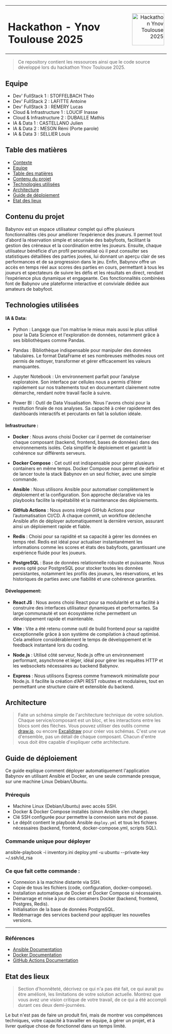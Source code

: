 <table width="100%" border="0" cellspacing="0" cellpadding="0">
<tr>
<td align="left"><h1>Hackathon - Ynov Toulouse 2025</h1></td>
<td align="right"><img src="ressources/logo.png" alt="Hackathon Ynov Toulouse 2025" width="100"/></td>
</tr>
</table>

> Ce repository contient les ressources ainsi que le code source développé lors du hackathon Ynov Toulouse 2025.



## Equipe

- Dev' FullStack 1 : STOFFELBACH Théo 
- Dev' FullStack 2 : LAFITTE Antoine
- Dev' FullStack 3 : REMERY Lucas
- Cloud & Infrastructure 1 : LOUCIF Inasse
- Cloud & Infrastructure 2 : DUBAILLE Mathis
- IA & Data 1 : CASTELLANO Julien
- IA & Data 2 : MESON Rémi (Porte parole)
- IA & Data 3 : SELLIER Louis


## Table des matières

- [Contexte](#contexte)
- [Equipe](#equipe)
- [Table des matières](#table-des-matières)
- [Contenu du projet](#contenu-du-projet)
- [Technologies utilisées](#technologies-utilisées)
- [Architecture](#architecture)
- [Guide de déploiement](#guide-de-déploiement)
- [Etat des lieux](#etat-des-lieux)

## Contenu du projet

Babynov est un espace utilisateur complet qui offre plusieurs fonctionnalités clés pour améliorer l’expérience des joueurs.
Il permet tout d’abord la réservation simple et sécurisée des babyfoots, facilitant la gestion des créneaux et la coordination entre les joueurs. 
Ensuite, chaque utilisateur bénéficie d’un profil personnalisé où il peut consulter ses statistiques détaillées des parties jouées, lui donnant un aperçu clair de ses performances et de sa progression dans le jeu. Enfin, Babynov offre un accès en temps réel aux scores des parties en cours, permettant à tous les joueurs et spectateurs de suivre les défis et les résultats en direct, rendant l’expérience plus dynamique et engageante. 
Ces fonctionnalités combinées font de Babynov une plateforme interactive et conviviale dédiée aux amateurs de babyfoot.

## Technologies utilisées

#### IA & Data:
- Python : Langage que l'on maitrise le mieux mais aussi le plus utilisé pour la Data Science et l'exploration de données, notamment grâce à ses bibliothèques comme Pandas.

- Pandas : Bibliothèque indispensable pour manipuler des données tabulaires. Le format DataFrame et ses nombreuses méthodes nous ont permis de nettoyer, transformer et gérer efficacement les valeurs manquantes.

- Jupyter Notebook : Un environnement parfait pour l’analyse exploratoire. Son interface par cellules nous a permis d’itérer rapidement sur nos traitements tout en documentant clairement notre démarche, rendant notre travail facile à suivre.

- Power BI : Outil de Data Visualisation. Nous l'avons choisi pour la restitution finale de nos analyses. Sa capacité à créer rapidement des dashboards interactifs et percutants en fait la solution idéale.
#### Infrastructure :
- **Docker** : Nous avons choisi Docker car il permet de containeriser chaque composant (backend, frontend, bases de données) dans des environnements isolés. Cela simplifie le déploiement et garantit la cohérence sur différents serveurs.

- **Docker Compose** : Cet outil est indispensable pour gérer plusieurs containers en même temps. Docker Compose nous permet de définir et de lancer toute la stack Babynov en un seul fichier, avec une simple commande.

- **Ansible** : Nous utilisons Ansible pour automatiser complètement le déploiement et la configuration. Son approche déclarative via les playbooks facilite la répétabilité et la maintenance des déploiements.

- **GitHub Actions** : Nous avons intégré GitHub Actions pour l’automatisation CI/CD. À chaque commit, un workflow déclenche Ansible afin de déployer automatiquement la dernière version, assurant ainsi un déploiement rapide et fiable.

- **Redis** : Choisi pour sa rapidité et sa capacité à gérer les données en temps réel. Redis est idéal pour actualiser instantanément les informations comme les scores et états des babyfoots, garantissant une expérience fluide pour les joueurs.

- **PostgreSQL** : Base de données relationnelle robuste et puissante. Nous avons opté pour PostgreSQL pour stocker toutes les données persistantes, notamment les profils des joueurs, les réservations, et les historiques de parties avec une fiabilité et une cohérence garanties.

#### Développement:
- **React JS** : Nous avons choisi React pour sa modularité et sa facilité à construire des interfaces utilisateur dynamiques et performantes. Sa large communauté et son écosystème riche permettent un développement rapide et maintenable.

- **Vite** : Vite a été retenu comme outil de build frontend pour sa rapidité exceptionnelle grâce à son système de compilation à chaud optimisé. Cela améliore considérablement le temps de développement et le feedback instantané lors du coding.

- **Node.js** : Utilisé côté serveur, Node.js offre un environnement performant, asynchrone et léger, idéal pour gérer les requêtes HTTP et les websockets nécessaires au backend Babynov.

- **Express** : Nous utilisons Express comme framework minimaliste pour Node.js. Il facilite la création d’API REST robustes et modulaires, tout en permettant une structure claire et extensible du backend.


## Architecture

> Faite un schéma simple de l'architecture technique de votre solution. Chaque service/composant est un bloc, et les interactions entre les blocs sont des flèches. Vous pouvez utiliser des outils comme [draw.io](https://app.diagrams.net/), ou encore [Excalidraw](https://excalidraw.com/) pour créer vos schémas. C'est une vue d'ensemble, pas un détail de chaque composant. Chacun d'entre vous doit être capable d'expliquer cette architecture.

## Guide de déploiement

Ce guide explique comment déployer automatiquement l'application Babynov en utilisant Ansible et Docker, en une seule commande presque, sur une machine Linux Debian/Ubuntu.

### Prérequis

- Machine Linux (Debian/Ubuntu) avec accès SSH.
- Docker & Docker Compose installés (sinon Ansible s’en charge).
- Clé SSH configurée pour permettre la connexion sans mot de passe.
- Le dépôt contient le playbook Ansible `deploy.yml` et tous les fichiers nécessaires (backend, frontend, docker-compose.yml, scripts SQL).

### Commande unique pour déployer 
ansible-playbook -i inventory.ini deploy.yml -u ubuntu --private-key ~/.ssh/id_rsa

### Ce que fait cette commande :

- Connexion à la machine distante via SSH.
- Copie de tous les fichiers (code, configuration, docker-compose).
- Installation automatique de Docker et Docker Compose si nécessaires.
- Démarrage et mise à jour des containers Docker (backend, frontend, Postgres, Redis).
- Initialisation de la base de données PostgreSQL.
- Redémarrage des services backend pour appliquer les nouvelles versions.

---

### Références

- [Ansible Documentation](https://docs.ansible.com)
- [Docker Documentation](https://docs.docker.com)
- [GitHub Actions Documentation](https://docs.github.com/en/actions)


## Etat des lieux

> Section d'honnêteté, décrivez ce qui n'a pas été fait, ce qui aurait pu être amélioré, les limitations de votre solution actuelle. Montrez que vous avez une vision critique de votre travail, de ce qui a été accompli durant ces deux demi-journées.

Le but n'est pas de faire un produit fini, mais de montrer vos compétences techniques, votre capacité à travailler en équipe, à gérer un projet, et à livrer quelque chose de fonctionnel dans un temps limité.
